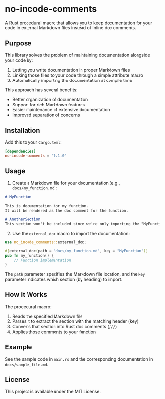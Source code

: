 # no-incode-comments

A Rust procedural macro that allows you to keep documentation for your code in external Markdown files instead of inline doc comments.

## Purpose

This library solves the problem of maintaining documentation alongside your code by:

1. Letting you write documentation in proper Markdown files
2. Linking those files to your code through a simple attribute macro
3. Automatically importing the documentation at compile time

This approach has several benefits:
- Better organization of documentation
- Support for rich Markdown features
- Easier maintenance of extensive documentation
- Improved separation of concerns

## Installation

Add this to your `Cargo.toml`:

```toml
[dependencies]
no-incode-comments = "0.1.0"
```

## Usage

1. Create a Markdown file for your documentation (e.g., `docs/my_function.md`):

```markdown
# MyFunction

This is documentation for my_function.
It will be rendered as the doc comment for the function.

# AnotherSection
This section won't be included since we're only importing the "MyFunction" section.
```

2. Use the `external_doc` macro to import the documentation:

```rust
use no_incode_comments::external_doc;

#[external_doc(path = "docs/my_function.md", key = "MyFunction")]
pub fn my_function() {
    // Function implementation
}
```

The `path` parameter specifies the Markdown file location, and the `key` parameter indicates which section (by heading) to import.

## How It Works

The procedural macro:
1. Reads the specified Markdown file
2. Parses it to extract the section with the matching header (key)
3. Converts that section into Rust doc comments (`///`)
4. Applies those comments to your function

## Example

See the sample code in `main.rs` and the corresponding documentation in `docs/sample_file.md`.

## License

This project is available under the MIT License.
